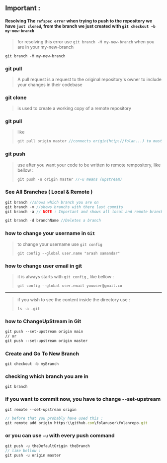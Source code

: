 ## Important :

#### Resolving The `refspec error` when trying to push to the repository we have `just cloned`, from the branch we just created with `git checkout -b my-new-branch`

> for resolving this error use `git branch -M my-new-branch` when you are in your my-new-branch

```text
git branch -M my-new-branch
```

### git pull

> A pull request is a request to the original repository's owner to include your changes in their codebase

### git clone

> is used to create a working copy of a remote repository

### git pull

> like
>
> ```javascript
> git pull origin master //connects origin(http://folan...) to master and pull it
> ```

### git push

> use after you want your code to be written to remote rempository, like bellow :
>
> ```javascript
> git push -u origin master //-u means (upstream)
> ```

### See All Branches ( Local & Remote )

```javascript
git branch //shows which branch you are on
git branch -v //shows branchs with there last commits
git branch -a // NOTE : Important and shows all local and remote branches

git branch -d branchName //Deletes a branch
```

### how to change your username in `Git`

> to change your username use `git config`
>
> ```
> git config --global user.name "arash samandar"
> ```

### how to change user email in git

> it is always starts with `git config` , like bellow :
>
> ```
> git config --global user.email youuser@gmail.co
> ```

----------------

> if you wish to see the content inside the directory use :
>
> ```
> ls -a .git
> ```

### how to ChangeUpStream in Git

```tex
git push --set-upstream origin main
// or
git push --set-upstream origin master
```

### Create and Go To New Branch

```text
git checkout -b myBranch
```

### checking which branch you are in

```text
git branch
```

### if you want to commit now, you have to change --set-upstream

```text
git remote --set-upstream origin
```

```javascript
// before that you probably have used this :
git remote add origin https:\\github.com\folanuser\folanrepo.git
```

### or you can use `-u` with every push command

```javascript
git push -u theDefaultOrigin theBranch
// like bellow :
git push -u origin master
```

